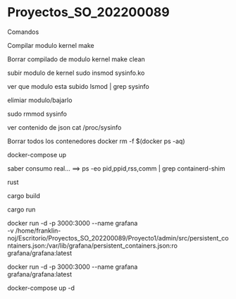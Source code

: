 # Proyectos_SO_202200089

Comandos

Compilar modulo kernel
make

Borrar compilado de modulo kernel
make clean

subir modulo de kernel
sudo insmod sysinfo.ko

ver que modulo esta subido
lsmod | grep sysinfo

elimiar modulo/bajarlo

sudo rmmod sysinfo

ver contenido de json
cat /proc/sysinfo

Borrar todos los contenedores 
docker rm -f $(docker ps -aq)

docker-compose up


saber consumo real...
    ==> ps -eo pid,ppid,rss,comm | grep containerd-shim





rust

cargo build

cargo run


docker run -d -p 3000:3000 --name grafana \
  -v /home/franklin-noj/Escritorio/Proyectos_SO_202200089/Proyecto1/admin/src/persistent_containers.json:/var/lib/grafana/persistent_containers.json:ro \
  grafana/grafana:latest


docker run -d -p 3000:3000 --name grafana \
  grafana/grafana:latest


docker-compose up -d